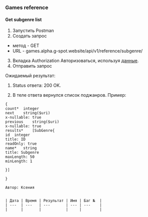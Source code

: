 ### Games reference
#### Get subgenre list


1. Запустить Postman
2. Создать запрос
- метод - GET
- URL - games.alpha.g-spot.website/api/v1/reference/subgenre/
3. Вкладка Authorization
Авторизоваться, используя [данные](https://github.com/victoretc/GSPOTtestingdocumentation/blob/main/Authorization_data.md).
5. Отправить запрос

Ожидаемый результат:
1. Status ответа: 200 OK.

2. В теле ответа вернулся список поджанров. Пример:

```
{
count*	integer
next	string($uri)
x-nullable: true
previous	string($uri)
x-nullable: true
results*	[SubGenre{
id	integer
title: ID
readOnly: true
name*	string
title: Subgenre
maxLength: 50
minLength: 1
 
}]
 
}

Автор: Ксения


| Дата | Время | Результат | Имя | Баг №  |
| ---  | ---   | ---       | --- | ---    |
|      |       |           |     |        | 
